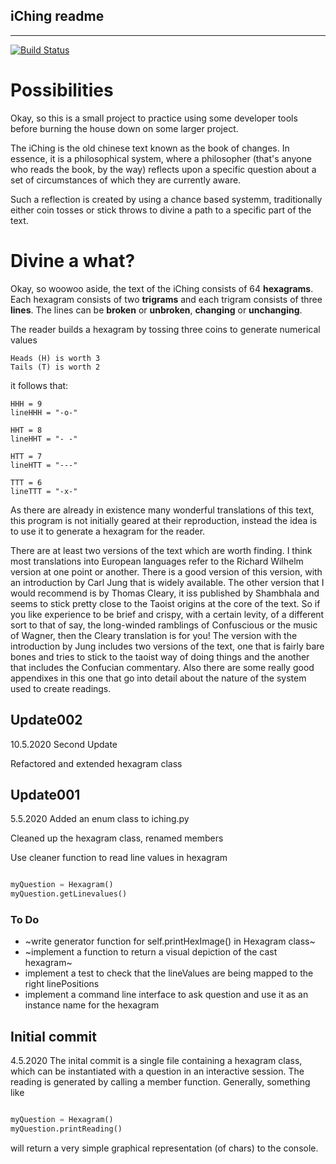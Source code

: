 ## iChing readme
----------------
[![Build Status](https://travis-ci.org/adammccartney/iChing.svg?branch=master)](https://travis-ci.org/adammccartney/iChing)
# Possibilities

Okay, so this is a small project to practice using some developer tools before
burning the house down on some larger project. 

The iChing is the old chinese text known as the book of changes. In essence, it
is a philosophical system, where a philosopher (that's anyone who reads the
book, by the way) reflects upon a specific question about a set of
circumstances of which they are currently aware. 

Such a reflection is created by using a chance based systemm, traditionally
either coin tosses or stick throws to divine a path to a specific part of the
text. 

# Divine a what? 

Okay, so woowoo aside, the text of the iChing consists of 64 **hexagrams**. Each
hexagram consists of two **trigrams** and each trigram consists of three
**lines**. The lines can be **broken** or **unbroken**, **changing** or
**unchanging**.

The reader builds a hexagram by tossing three coins to generate numerical
values 

    Heads (H) is worth 3
    Tails (T) is worth 2
   
it follows that:    
 
    HHH = 9
    lineHHH = "-o-"
    
    HHT = 8 
    lineHHT = "- -"
    
    HTT = 7  
    lineHTT = "---"

    TTT = 6
    lineTTT = "-x-"


As there are already in existence many wonderful translations of this text,
this program is not initially geared at their reproduction, instead the
idea is to use it to generate a hexagram for the reader. 

There are at least two versions of the text which are worth finding. 
I think most translations into European languages refer to the Richard Wilhelm
version at one point or another. There is a good version of this version, with
an introduction by Carl Jung that is widely available. 
The other version that I would recommend is by Thomas Cleary, it iss published by
Shambhala and seems to stick pretty close to the Taoist origins at the core of
the text. So if you like experience to be brief and crispy, with a certain
levity, of a different sort to that of say, the long-winded ramblings of Confuscious 
or the music of Wagner, then the Cleary translation is for you! 
The version with the introduction by Jung includes two versions of the text,
one that is fairly bare bones and tries to stick to the taoist way of doing
things and the another that includes the Confucian commentary. Also there are
some really good appendixes in this one that go into detail about the nature of
the system used to create readings. 


## Update002
10.5.2020
Second Update

Refactored and extended hexagram class 



## Update001 
5.5.2020
Added an enum class to iching.py 

Cleaned up the hexagram class, renamed members

Use cleaner function to read line values in hexagram 

```python

myQuestion = Hexagram()
myQuestion.getLinevalues()

```
### To Do 

 + ~write generator function for self.printHexImage() in Hexagram class~
 + ~implement a function to return a visual depiction of the cast hexagram~
 + implement a test to check that the lineValues are being mapped to the
   right linePositions 
 + implement a command line interface to ask question and use it as an instance
   name for the hexagram


## Initial commit 
4.5.2020
The inital commit is a single file containing a hexagram class, which can be
instantiated with a question in an interactive session. The reading is
generated by calling a member function. Generally, something like 

```python

myQuestion = Hexagram()
myQuestion.printReading()

```

will return a very simple graphical representation (of chars) to the console. 



